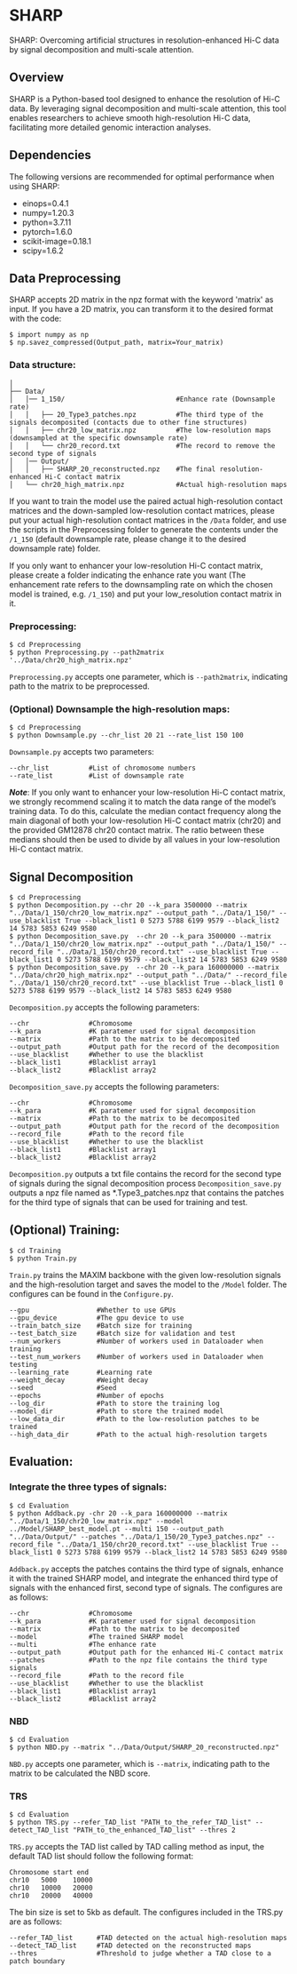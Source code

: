 # SHARP
SHARP: Overcoming artificial structures in resolution-enhanced Hi-C data by signal decomposition and multi-scale attention.



## Overview
SHARP is a Python-based tool designed to enhance the resolution of Hi-C data. By leveraging signal decomposition and multi-scale attention, this tool enables researchers to achieve smooth high-resolution Hi-C data, facilitating more detailed genomic interaction analyses.


## Dependencies
The following versions are recommended for optimal performance when using SHARP:
- einops=0.4.1
- numpy=1.20.3
- python=3.7.11
- pytorch=1.6.0
- scikit-image=0.18.1
- scipy=1.6.2


## Data Preprocessing
SHARP accepts 2D matrix in the npz format with the keyword 'matrix' as input. If you have a 2D matrix, you can transform it to the desired format with the code: 
```
$ import numpy as np
$ np.savez_compressed(Output_path, matrix=Your_matrix)
```
### Data structure:

    │
    ├── Data/
    │   │── 1_150/                            #Enhance rate (Downsample rate)
    │   │   ├── 20_Type3_patches.npz          #The third type of the signals decomposited (contacts due to other fine structures)
    │   │   ├── chr20_low_matrix.npz          #The low-resolution maps (downsampled at the specific downsample rate)
    │   │   └── chr20_record.txt              #The record to remove the second type of signals
    │   │── Output/
    │   │   ├── SHARP_20_reconstructed.npz    #The final resolution-enhanced Hi-C contact matrix
    │   └── chr20_high_matrix.npz             #Actual high-resolution maps

If you want to train the model use the paired actual high-resolution contact matrices and the down-sampled low-resolution contact matrices, please put your actual high-resolution contact matrices in the `/Data` folder, and use the scripts in the Preprocessing folder to generate the contents under the `/1_150` (default downsample rate, please change it to the desired downsample rate) folder.

If you only want to enhancer your low-resolution Hi-C contact matrix, please create a folder indicating the enhance rate you want (The enhancement rate refers to the downsampling rate on which the chosen model is trained, e.g. `/1_150`) and put your low_resolution contact matrix in it.

### Preprocessing: 
```
$ cd Preprocessing
$ python Preprocessing.py --path2matrix '../Data/chr20_high_matrix.npz' 
```
`Preprocessing.py` accepts one parameter, which is `--path2matrix`, indicating path to the matrix to be preprocessed.

### (Optional) Downsample the high-resolution maps:
```
$ cd Preprocessing
$ python Downsample.py --chr_list 20 21 --rate_list 150 100 
```
`Downsample.py` accepts two parameters:
```
--chr_list          #List of chromosome numbers
--rate_list         #List of downsample rate
```

***Note***: If you only want to enhancer your low-resolution Hi-C contact matrix, we strongly recommend scaling it to match the data range of the model’s training data. To do this, calculate the median contact frequency along the main diagonal of both your low-resolution Hi-C contact matrix (chr20) and the provided GM12878 chr20 contact matrix. The ratio between these medians should then be used to divide by all values in your low-resolution Hi-C contact matrix.



## Signal Decomposition
```
$ cd Preprocessing
$ python Decomposition.py --chr 20 --k_para 3500000 --matrix "../Data/1_150/chr20_low_matrix.npz" --output_path "../Data/1_150/" --use_blacklist True --black_list1 0 5273 5788 6199 9579 --black_list2 14 5783 5853 6249 9580
$ python Decomposition_save.py  --chr 20 --k_para 3500000 --matrix "../Data/1_150/chr20_low_matrix.npz" --output_path "../Data/1_150/" --record_file "../Data/1_150/chr20_record.txt" --use_blacklist True --black_list1 0 5273 5788 6199 9579 --black_list2 14 5783 5853 6249 9580
$ python Decomposition_save.py  --chr 20 --k_para 160000000 --matrix "../Data/chr20_high_matrix.npz" --output_path "../Data/" --record_file "../Data/1_150/chr20_record.txt" --use_blacklist True --black_list1 0 5273 5788 6199 9579 --black_list2 14 5783 5853 6249 9580
```
`Decomposition.py` accepts the following parameters:
```
--chr               #Chromosome
--k_para            #K paratemer used for signal decomposition
--matrix            #Path to the matrix to be decomposited
--output_path       #Output path for the record of the decomposition
--use_blacklist     #Whether to use the blacklist
--black_list1       #Blacklist array1
--black_list2       #Blacklist array2
```
`Decomposition_save.py` accepts the following parameters:
```
--chr               #Chromosome
--k_para            #K paratemer used for signal decomposition
--matrix            #Path to the matrix to be decomposited
--output_path       #Output path for the record of the decomposition
--record_file       #Path to the record file
--use_blacklist     #Whether to use the blacklist
--black_list1       #Blacklist array1
--black_list2       #Blacklist array2
```
`Decomposition.py` outputs a txt file contains the record for the second type of signals during the signal decomposition process
`Decomposition_save.py` outputs a npz file named as *.Type3_patches.npz that contains the patches for the third type of signals that can be used for training and test.


## (Optional) Training:
```
$ cd Training
$ python Train.py
```
`Train.py` trains the MAXIM backbone with the given low-resolution signals and the high-resolution target and saves the model to the `/Model` folder. The configures can be found in the `Configure.py`.
```
--gpu                 #Whether to use GPUs
--gpu_device          #The gpu device to use
--train_batch_size    #Batch size for training
--test_batch_size     #Batch size for validation and test
--num_workers         #Number of workers used in Dataloader when training
--test_num_workers    #Number of workers used in Dataloader when testing
--learning_rate       #Learning rate
--weight_decay        #Weight decay
--seed                #Seed
--epochs              #Number of epochs
--log_dir             #Path to store the training log
--model_dir           #Path to store the trained model
--low_data_dir        #Path to the low-resolution patches to be trained
--high_data_dir       #Path to the actual high-resolution targets
```

## Evaluation:
### Integrate the three types of signals: 
```
$ cd Evaluation
$ python Addback.py -chr 20 --k_para 160000000 --matrix "../Data/1_150/chr20_low_matrix.npz" --model ../Model/SHARP_best_model.pt --multi 150 --output_path "../Data/Output/" --patches "../Data/1_150/20_Type3_patches.npz" --record_file "../Data/1_150/chr20_record.txt" --use_blacklist True --black_list1 0 5273 5788 6199 9579 --black_list2 14 5783 5853 6249 9580
```
`Addback.py` accepts the patches contains the third type of signals, enhance it with the trained SHARP model, and integrate the enhanced third type of signals with the enhanced first, second type of signals. The configures are as follows:
```
--chr               #Chromosome
--k_para            #K paratemer used for signal decomposition
--matrix            #Path to the matrix to be decomposited
--model             #The trained SHARP model
--multi             #The enhance rate
--output_path       #Output path for the enhanced Hi-C contact matrix
--patches           #Path to the npz file contains the third type signals
--record_file       #Path to the record file
--use_blacklist     #Whether to use the blacklist
--black_list1       #Blacklist array1
--black_list2       #Blacklist array2
```

### NBD
```
$ cd Evaluation
$ python NBD.py --matrix "../Data/Output/SHARP_20_reconstructed.npz"
```
`NBD.py` accepts one parameter, which is `--matrix`, indicating path to the matrix to be calculated the NBD score.


### TRS
```
$ cd Evaluation
$ python TRS.py --refer_TAD_list "PATH_to_the_refer_TAD_list" --detect_TAD_list "PATH_to_the_enhanced_TAD_list" --thres 2
```
`TRS.py` accepts the TAD list called by TAD calling method as input, the default TAD list should follow the following format:
```
Chromosome start end
chr10	5000	10000
chr10	10000	20000
chr10	20000	40000
```
The bin size is set to 5kb as default. The configures included in the TRS.py are as follows:
```
--refer_TAD_list      #TAD detected on the actual high-resolution maps    
--detect_TAD_list     #TAD detected on the reconstructed maps
--thres               #Threshold to judge whether a TAD close to a patch boundary
```
